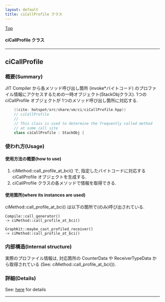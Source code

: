 ```yaml
---
layout: default
title: ciCallProfile クラス 
---
```

[Top](../index.html)

#### ciCallProfile クラス 



---
## <a name="nol5XU2AxP" id="nol5XU2AxP">ciCallProfile</a>

### 概要(Summary)
JIT Compiler から各メソッド呼び出し箇所 (invoke*バイトコード) のプロファイル情報にアクセスするための一時オブジェクト(StackObjクラス).
1つの ciCallProfile オブジェクトが 1つのメソッド呼び出し箇所に対応する.


```cpp
    ((cite: hotspot/src/share/vm/ci/ciCallProfile.hpp))
    // ciCallProfile
    //
    // This class is used to determine the frequently called method
    // at some call site
    class ciCallProfile : StackObj {
```

### 使われ方(Usage)
#### 使用方法の概要(how to use)
1. ciMethod::call_profile_at_bci() で, 指定したバイトコードに対応する ciCallProfile オブジェクトを生成する.
2. ciCallProfile クラスの各メソッドで情報を取得できる.

#### 使用箇所(where its instances are used)
ciMethod::call_profile_at_bci() は以下の箇所で(のみ)呼び出されている.

```
Compile::call_generator()
-> ciMethod::call_profile_at_bci()

GraphKit::maybe_cast_profiled_receiver()
-> ciMethod::call_profile_at_bci()
```

### 内部構造(Internal structure)
実際のプロファイル情報は, 
対応箇所の CounterData や ReceiverTypeData から取得されている
(See: ciMethod::call_profile_at_bci()).




### 詳細(Details)
See: [here](../doxygen/classciCallProfile.html) for details

---
